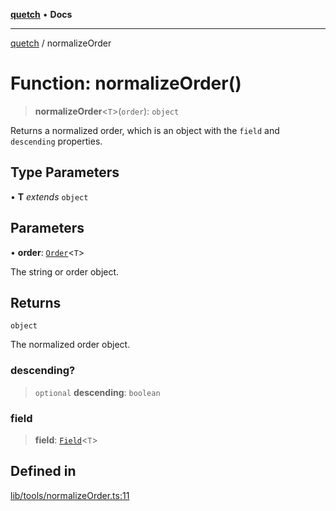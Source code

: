 [**quetch**](../README.md) • **Docs**

***

[quetch](../README.md) / normalizeOrder

# Function: normalizeOrder()

> **normalizeOrder**\<`T`\>(`order`): `object`

Returns a normalized order, which is an object with the `field` and `descending` properties.

## Type Parameters

• **T** *extends* `object`

## Parameters

• **order**: [`Order`](../type-aliases/Order.md)\<`T`\>

The string or order object.

## Returns

`object`

The normalized order object.

### descending?

> `optional` **descending**: `boolean`

### field

> **field**: [`Field`](../type-aliases/Field.md)\<`T`\>

## Defined in

[lib/tools/normalizeOrder.ts:11](https://github.com/nevoland/quetch/blob/4c3c4d08a348f3317d0dfdffa7516132c18306c7/lib/tools/normalizeOrder.ts#L11)
